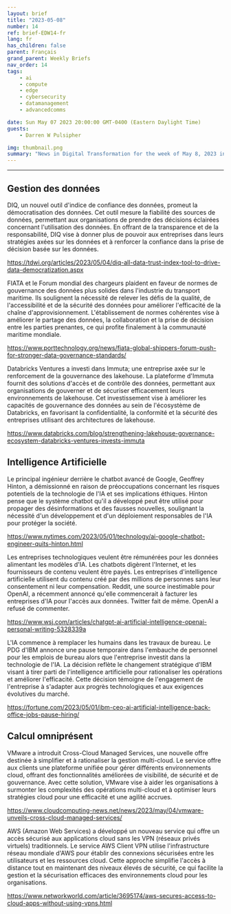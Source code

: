 ```yaml
---
layout: brief
title: "2023-05-08"
number: 14
ref: brief-EDW14-fr
lang: fr
has_children: false
parent: Français
grand_parent: Weekly Briefs
nav_order: 14
tags:
    - ai
    - compute
    - edge
    - cybersecurity
    - datamanagement
    - advancedcomms

date: Sun May 07 2023 20:00:00 GMT-0400 (Eastern Daylight Time)
guests:
    - Darren W Pulsipher

img: thumbnail.png
summary: "News in Digital Transformation for the week of May 8, 2023 including "
---
```




---

## Gestion des données

DIQ, un nouvel outil d'indice de confiance des données, promeut la démocratisation des données. Cet outil mesure la fiabilité des sources de données, permettant aux organisations de prendre des décisions éclairées concernant l'utilisation des données. En offrant de la transparence et de la responsabilité, DIQ vise à donner plus de pouvoir aux entreprises dans leurs stratégies axées sur les données et à renforcer la confiance dans la prise de décision basée sur les données.

[https://tdwi.org/articles/2023/05/04/diq-all-data-trust-index-tool-to-drive-data-democratization.aspx
](https://tdwi.org/articles/2023/05/04/diq-all-data-trust-index-tool-to-drive-data-democratization.aspx
)

FIATA et le Forum mondial des chargeurs plaident en faveur de normes de gouvernance des données plus solides dans l'industrie du transport maritime. Ils soulignent la nécessité de relever les défis de la qualité, de l'accessibilité et de la sécurité des données pour améliorer l'efficacité de la chaîne d'approvisionnement. L'établissement de normes cohérentes vise à améliorer le partage des données, la collaboration et la prise de décision entre les parties prenantes, ce qui profite finalement à la communauté maritime mondiale.

[https://www.porttechnology.org/news/fiata-global-shippers-forum-push-for-stronger-data-governance-standards/
](https://www.porttechnology.org/news/fiata-global-shippers-forum-push-for-stronger-data-governance-standards/
)

Databricks Ventures a investi dans Immuta; une entreprise axée sur le renforcement de la gouvernance des lakehouse. La plateforme d'Immuta fournit des solutions d'accès et de contrôle des données, permettant aux organisations de gouverner et de sécuriser efficacement leurs environnements de lakehouse. Cet investissement vise à améliorer les capacités de gouvernance des données au sein de l'écosystème de Databricks, en favorisant la confidentialité, la conformité et la sécurité des entreprises utilisant des architectures de lakehouse.

[https://www.databricks.com/blog/strengthening-lakehouse-governance-ecosystem-databricks-ventures-invests-immuta
](https://www.databricks.com/blog/strengthening-lakehouse-governance-ecosystem-databricks-ventures-invests-immuta
)

## Intelligence Artificielle

Le principal ingénieur derrière le chatbot avancé de Google, Geoffrey Hinton, a démissionné en raison de préoccupations concernant les risques potentiels de la technologie de l'IA et ses implications éthiques. Hinton pense que le système chatbot qu'il a développé peut être utilisé pour propager des désinformations et des fausses nouvelles, soulignant la nécessité d'un développement et d'un déploiement responsables de l'IA pour protéger la société.

[https://www.nytimes.com/2023/05/01/technology/ai-google-chatbot-engineer-quits-hinton.html
](https://www.nytimes.com/2023/05/01/technology/ai-google-chatbot-engineer-quits-hinton.html
)

Les entreprises technologiques veulent être rémunérées pour les données alimentant les modèles d'IA. Les chatbots digèrent l'Internet, et les fournisseurs de contenu veulent être payés. Les entreprises d'intelligence artificielle utilisent du contenu créé par des millions de personnes sans leur consentement ni leur compensation. Reddit, une source inestimable pour OpenAI, a récemment annoncé qu'elle commencerait à facturer les entreprises d'IA pour l'accès aux données. Twitter fait de même. OpenAI a refusé de commenter.

[https://www.wsj.com/articles/chatgpt-ai-artificial-intelligence-openai-personal-writing-5328339a
](https://www.wsj.com/articles/chatgpt-ai-artificial-intelligence-openai-personal-writing-5328339a
)

L'IA commence à remplacer les humains dans les travaux de bureau. Le PDG d'IBM annonce une pause temporaire dans l'embauche de personnel pour les emplois de bureau alors que l'entreprise investit dans la technologie de l'IA. La décision reflète le changement stratégique d'IBM visant à tirer parti de l'intelligence artificielle pour rationaliser les opérations et améliorer l'efficacité. Cette décision témoigne de l'engagement de l'entreprise à s'adapter aux progrès technologiques et aux exigences évolutives du marché.

[https://fortune.com/2023/05/01/ibm-ceo-ai-artificial-intelligence-back-office-jobs-pause-hiring/
](https://fortune.com/2023/05/01/ibm-ceo-ai-artificial-intelligence-back-office-jobs-pause-hiring/
)

## Calcul omniprésent

VMware a introduit Cross-Cloud Managed Services, une nouvelle offre destinée à simplifier et à rationaliser la gestion multi-cloud. Le service offre aux clients une plateforme unifiée pour gérer différents environnements cloud, offrant des fonctionnalités améliorées de visibilité, de sécurité et de gouvernance. Avec cette solution, VMware vise à aider les organisations à surmonter les complexités des opérations multi-cloud et à optimiser leurs stratégies cloud pour une efficacité et une agilité accrues.

[https://www.cloudcomputing-news.net/news/2023/may/04/vmware-unveils-cross-cloud-managed-services/
](https://www.cloudcomputing-news.net/news/2023/may/04/vmware-unveils-cross-cloud-managed-services/
)

AWS (Amazon Web Services) a développé un nouveau service qui offre un accès sécurisé aux applications cloud sans les VPN (réseaux privés virtuels) traditionnels. Le service AWS Client VPN utilise l'infrastructure réseau mondiale d'AWS pour établir des connexions sécurisées entre les utilisateurs et les ressources cloud. Cette approche simplifie l'accès à distance tout en maintenant des niveaux élevés de sécurité, ce qui facilite la gestion et la sécurisation efficaces des environnements cloud pour les organisations.

[https://www.networkworld.com/article/3695174/aws-secures-access-to-cloud-apps-without-using-vpns.html
](https://www.networkworld.com/article/3695174/aws-secures-access-to-cloud-apps-without-using-vpns.html
)

